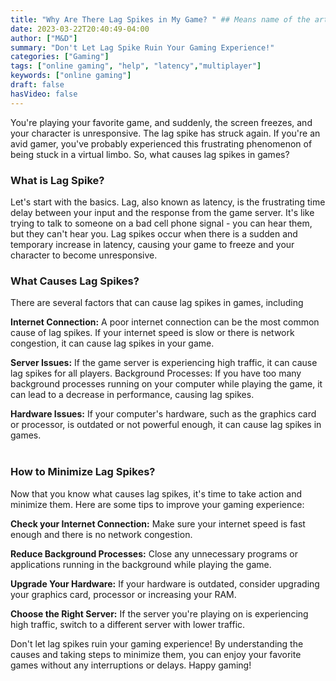 ```yaml
---
title: "Why Are There Lag Spikes in My Game? " ## Means name of the article is filename
date: 2023-03-22T20:40:49-04:00
author: ["M&D"]
summary: "Don't Let Lag Spike Ruin Your Gaming Experience!"
categories: ["Gaming"]
tags: ["online gaming", "help", "latency","multiplayer"]
keywords: ["online gaming"]
draft: false
hasVideo: false
---
```


You're playing your favorite game, and suddenly, the screen freezes, and your character is unresponsive. The lag spike has struck again. If you're an avid gamer, you've probably experienced this frustrating phenomenon of being stuck in a virtual limbo.  So, what causes lag spikes in games?


### What is Lag Spike?
Let's start with the basics. Lag, also known as latency, is the frustrating time delay between your input and the response from the game server. It's like trying to talk to someone on a bad cell phone signal - you can hear them, but they can't hear you. Lag spikes occur when there is a sudden and temporary increase in latency, causing your game to freeze and your character to become unresponsive.

### What Causes Lag Spikes?
There are several factors that can cause lag spikes in games, including

**Internet Connection:** A poor internet connection can be the most common cause of lag spikes. If your internet speed is slow or there is network congestion, it can cause lag spikes in your game.

**Server Issues:** If the game server is experiencing high traffic, it can cause lag spikes for all players.
Background Processes: If you have too many background processes running on your computer while playing the game, it can lead to a decrease in performance, causing lag spikes.

**Hardware Issues:** If your computer's hardware, such as the graphics card or processor, is outdated or not powerful enough, it can cause lag spikes in games.
<br>
<br>

### How to Minimize Lag Spikes?

Now that you know what causes lag spikes, it's time to take action and minimize them. Here are some tips to improve your gaming experience:

**Check your Internet Connection:** Make sure your internet speed is fast enough and there is no network congestion.

**Reduce Background Processes:** Close any unnecessary programs or applications running in the background while playing the game.

**Upgrade Your Hardware:** If your hardware is outdated, consider upgrading your graphics card, processor or increasing your RAM.

**Choose the Right Server:** If the server you're playing on is experiencing high traffic, switch to a different server with lower traffic.

Don't let lag spikes ruin your gaming experience! By understanding the causes and taking steps to minimize them, you can enjoy your favorite games without any interruptions or delays. Happy gaming!

